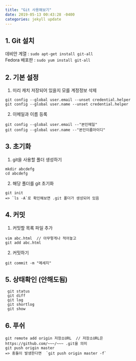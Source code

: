 ```yaml
---
title: "Git 사용해보기"
date: 2019-05-13 00:43:28 -0400
categories: jekyll update
---
```

## 1. Git 설치
 데비안 계열 : `sudo apt-get install git-all`  
 Fedora 배포판 : `sudo yum install git-all`  

## 2. 기본 설정
 1) 미리 캐치 저장되어 있을지 모를 계정정보 삭제  
 ```
 git config --global user.email --unset credential.helper 
 git config --global user.name --unset credential.helper
 ```

 2) 이메일과 이름 등록  
 ```
 git config --global user.email --"본인메일"
 git config --global user.name --"본인이름아이디"
 ```

## 3. 초기화
 1) git을 사용할 폴더 생성하기  
   ```
   mkdir abcdefg
   cd abcdefg
   ```
 2) 해당 폴더를 git 초기화  
   ```
   git init  
   => `ls -A`로 확인해보면 .git 폴더가 생성되어 있음
   ```
   
## 4. 커밋
 1) 커밋할 목록 파일 추가  
   ```
   vim abc.html  // 아무렇게나 적어놓고  
   git add abc.html
   ```
 2) 커밋하기  
  ```
  git commit -m "메세지"
  ```
  
## 5. 상태확인  (안해도됨)
```
 git status  
 git diff  
 git log  
 git shortlog  
 git show  
```
 
## 6. 푸쉬
 ```
 git remote add origin 저장소URL  // 저장소URL은 https://github.com/~~~/~~~ .git을 의미  
 git push origin master  
 => 충돌이 발생한다면  `git push origin master -f`  
```
